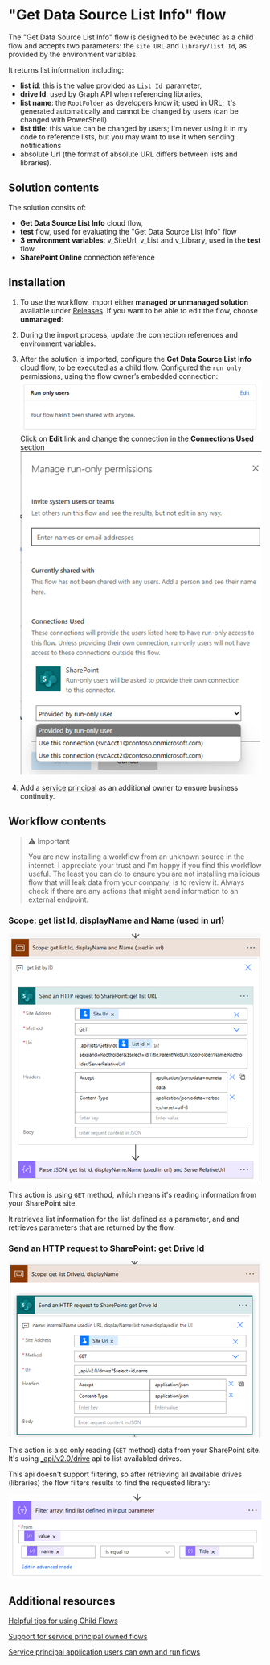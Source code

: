 # "Get Data Source List Info" flow

The "Get Data Source List Info" flow is designed to be executed as a child flow and accepts two parameters: the `site URL` and `library/list Id`, as provided by the environment variables.

It returns list information including:

- **list id**: this is the value provided as `List Id `parameter,
- **drive Id**: used by Graph API when referencing libraries, 
- **list name**: the `RootFolder` as developers know it; used in URL; it's generated automatically and cannot be changed by users (can be changed with PowerShell)
- **list title**: this value can be changed by users; I'm never using it in my code to reference lists, but you may want to use it when sending notifications
- absolute Url (the format of absolute URL differs between lists and libraries).

## Solution contents

The solution consits of:

- **Get Data Source List Info** cloud flow, 
- **test** flow, used for evaluating the "Get Data Source List Info" flow
- **3 environment variables**: v_SiteUrl, v_List and v_Library, used in the **test** flow
- **SharePoint Online** connection reference

## Installation

1. To use the workflow, import either **managed or unmanaged solution** available under [Releases](https://github.com/kkazala/PowerAutomate-Get-Data-Source-List-Info/releases). If you want to be able to edit the flow, choose **unmanaged**:

1. During the import process, update the connection references and environment variables.

1. After the solution is imported, configure the **Get Data Source List Info** cloud flow, to be executed as a child flow. Configured  the `run only` permissions, using the flow owner’s embedded connection:
 ![Run Only Users](./img/runonlyuser.png) 
 Click on **Edit** link and change the connection in the **Connections Used** section
 ![Run Only Connection](./img/runOnlyConnection.png)

1. Add a [service principal](https://learn.microsoft.com/en-us/power-automate/service-principal-support) as an additional owner to ensure business continuity.

## Workflow contents

> ⚠️ Important
>
> You are now installing a workflow from an unknown source in the internet. I appreciate your trust and I'm happy if you find this workflow useful.
> The least you can do to ensure you are not installing malicious flow that will leak data from your company, is to review it. Always check if there are any actions that might send information to an external endpoint. 

###  Scope: get list Id, displayName and Name (used in url)

![](./img/scope1.png)

This action is using `GET` method, which means it's reading information from your SharePoint site.

It retrieves list information for the list defined as a parameter, and and retrieves parameters that are returned by the flow.

### Send an HTTP request to SharePoint: get Drive Id

![alt text](./img/scope2.png)

This action is also only reading (`GET` method) data from your SharePoint site. 
It's using [_api/v2.0/drive](https://learn.microsoft.com/en-us/graph/api/drive-list?view=graph-rest-1.0&tabs=http) api to list availabled drives. 

This api doesn't support filtering, so after retrieving all available drives (libraries) the flow filters results to find the requested library:

![filter results](./img/filter.png)

## Additional resources

[Helpful tips for using Child Flows](https://www.microsoft.com/en-us/power-platform/blog/power-automate/helpful-tips-for-using-child-flows/?msockid=3f7882d233bd676f193e961932e66616)

[Support for service principal owned flows](https://learn.microsoft.com/en-us/power-automate/service-principal-support)

[Service principal application users can own and run flows](https://learn.microsoft.com/en-us/power-platform/release-plan/2023wave1/power-automate/enable-flows-that-are-owned-service-principals)
